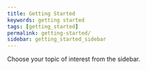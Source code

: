 ```yaml
---
title: Getting Started
keywords: getting started
tags: [getting_started]
permalink: getting-started/
sidebar: getting_started_sidebar
---
```


Choose your topic of interest from the sidebar.
